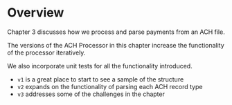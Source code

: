 # Overview

Chapter 3 discusses how we process and parse payments from an ACH file.

The versions of the ACH Processor in this chapter increase the functionality of the processor iteratively.

We also incorporate unit tests for all the functionality introduced.

* `v1` is a great place to start to see a sample of the structure
* `v2` expands on the functionality of parsing each ACH record type
* `v3` addresses some of the challenges in the chapter 

